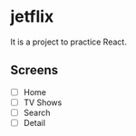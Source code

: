 # jetflix

It is a project to practice React.

## Screens

- [ ] Home
- [ ] TV Shows
- [ ] Search
- [ ] Detail